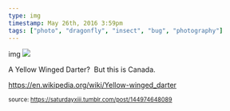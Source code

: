 ```yaml
---
type: img
timestamp: May 26th, 2016 3:59pm
tags: ["photo", "dragonfly", "insect", "bug", "photography"]
---
```

img
<img src="https://saturdayxiii.github.io/media/144974648089.jpg"/>
                                                                                          
A Yellow Winged Darter?  But this is Canada.

<a href="https://en.wikipedia.org/wiki/Yellow-winged_darter" target="_blank">https://en.wikipedia.org/wiki/Yellow-winged_darter</a><br/>
 
                                    
                
                
                
                
                                
<small>source: https://saturdayxiii.tumblr.com/post/144974648089</small>